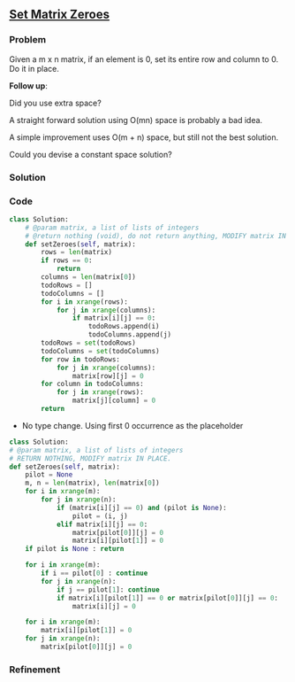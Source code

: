## [Set Matrix Zeroes](https://leetcode.com/problems/set-matrix-zeroes/)

### Problem

Given a m x n matrix, if an element is 0, set its entire row and column to 0. Do it in place.

__Follow up__:

Did you use extra space?

A straight forward solution using O(mn) space is probably a bad idea.

A simple improvement uses O(m + n) space, but still not the best solution.

Could you devise a constant space solution?

### Solution


### Code

``` Python
class Solution:
    # @param matrix, a list of lists of integers
    # @return nothing (void), do not return anything, MODIFY matrix IN PLACE.
    def setZeroes(self, matrix):
        rows = len(matrix)
        if rows == 0:
            return
        columns = len(matrix[0])
        todoRows = []
        todoColumns = []
        for i in xrange(rows):
            for j in xrange(columns):
                if matrix[i][j] == 0:
                    todoRows.append(i)
                    todoColumns.append(j)
        todoRows = set(todoRows)
        todoColumns = set(todoColumns)
        for row in todoRows:
            for j in xrange(columns):
                matrix[row][j] = 0
        for column in todoColumns:
            for j in xrange(rows):
                matrix[j][column] = 0
        return
```

- No type change. Using first 0 occurrence as the placeholder

``` Python
class Solution:
# @param matrix, a list of lists of integers
# RETURN NOTHING, MODIFY matrix IN PLACE.
def setZeroes(self, matrix):
    pilot = None
    m, n = len(matrix), len(matrix[0])
    for i in xrange(m):
        for j in xrange(n):
            if (matrix[i][j] == 0) and (pilot is None):
                pilot = (i, j)
            elif matrix[i][j] == 0:
                matrix[pilot[0]][j] = 0
                matrix[i][pilot[1]] = 0
    if pilot is None : return

    for i in xrange(m):
        if i == pilot[0] : continue
        for j in xrange(n):
            if j == pilot[1]: continue
            if matrix[i][pilot[1]] == 0 or matrix[pilot[0]][j] == 0:
                matrix[i][j] = 0

    for i in xrange(m):
        matrix[i][pilot[1]] = 0
    for j in xrange(n):
        matrix[pilot[0]][j] = 0
```

### Refinement
